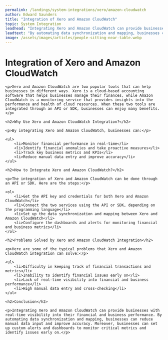 ```yaml
---
permalink: /landings/system-integrations/xero/amazon-cloudwatch
author: Edward Saunders
title: "Integration of Xero and Amazon CloudWatch"
topic: System Integration
leadhead: "Integrating Xero and Amazon CloudWatch can provide businesses with real-time visibility into their financial and business performance"
leadtext: "By automating data synchronization and mapping, businesses can reduce manual data input and improve accuracy. Moreover, businesses can set up custom alerts and dashboards to monitor critical metrics and identify issues early on."
image: /assets/images/articles/people-sitting-near-table.webp
---
```

<div class="arttext">	<h1>Integration of Xero and Amazon CloudWatch</h1>

	<p>Xero and Amazon CloudWatch are two popular tools that can help businesses in different ways. Xero is a cloud-based accounting software that helps businesses manage their finances, while Amazon CloudWatch is a monitoring service that provides insights into the performance and health of cloud resources. When these two tools are integrated through an API or SDK, businesses can enjoy many benefits.</p>

	<h2>Why Use Xero and Amazon CloudWatch Integration?</h2>

	<p>By integrating Xero and Amazon CloudWatch, businesses can:</p>

	<ul>
		<li>Monitor financial performance in real-time</li>
		<li>Identify financial anomalies and take proactive measures</li>
		<li>Track key business metrics and KPIs</li>
		<li>Reduce manual data entry and improve accuracy</li>
	</ul>

	<h2>How to Integrate Xero and Amazon CloudWatch?</h2>

	<p>The integration of Xero and Amazon CloudWatch can be done through an API or SDK. Here are the steps:</p>

	<ol>
		<li>Get the API key and credentials for both Xero and Amazon CloudWatch</li>
		<li>Connect the two services using the API or SDK, depending on the programming language</li>
		<li>Set up the data synchronization and mapping between Xero and Amazon CloudWatch</li>
		<li>Configure the dashboards and alerts for monitoring financial and business metrics</li>
	</ol>

	<h2>Problems Solved by Xero and Amazon CloudWatch Integration</h2>

	<p>Here are some of the typical problems that Xero and Amazon CloudWatch integration can solve:</p>

	<ul>
		<li>Difficulty in keeping track of financial transactions and metrics</li>
		<li>Inability to identify financial issues early on</li>
		<li>Lack of real-time visibility into financial and business performance</li>
		<li>High manual data entry and cross-checking</li>
	</ul>

	<h2>Conclusion</h2>

	<p>Integrating Xero and Amazon CloudWatch can provide businesses with real-time visibility into their financial and business performance. By automating data synchronization and mapping, businesses can reduce manual data input and improve accuracy. Moreover, businesses can set up custom alerts and dashboards to monitor critical metrics and identify issues early on.</p>

</div>